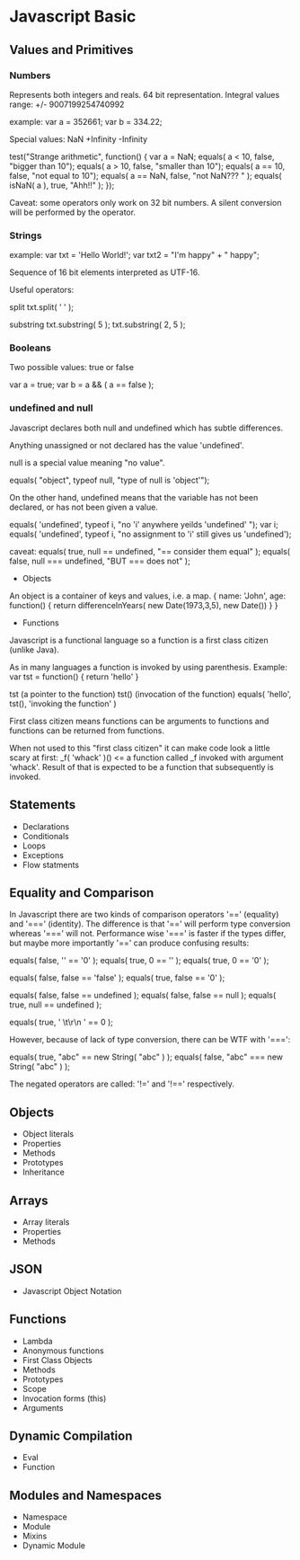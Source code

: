 # Javascript Basic

## Values and Primitives

### Numbers

Represents both integers and reals. 64 bit representation. 
Integral values range: +/- 9007199254740992

example: var a = 352661;
         var b = 334.22;

Special values:
NaN
+Infinity
-Infinity
         
test("Strange arithmetic", function() {
    var a = NaN;
    equals( a <  10, false, "bigger than 10");
    equals( a >  10, false, "smaller than 10");
    equals( a == 10, false, "not equal to 10");
    equals( a == NaN, false, "not NaN??? " );
    equals( isNaN( a ), true, "Ahh!!" );
  });

Caveat: some operators only work on 32 bit numbers. A silent conversion 
will be performed by the operator. 

### Strings

example: var txt  = 'Hello World!';
         var txt2 = "I'm happy" + " happy";
         
Sequence of 16 bit elements interpreted as UTF-16. 


Useful operators: 

split
txt.split( ' ' );

substring
txt.substring( 5 );
txt.substring( 2, 5 );


### Booleans

Two possible values: true or false

var a = true;
var b = a && ( a == false );


### undefined and null

Javascript declares both null and undefined which has subtle 
differences. 

Anything unassigned or not declared has the value 'undefined'.

null is a special value meaning "no value". 

equals( "object", typeof null, "type of null is 'object'");

On the other hand, undefined means that the variable has not been declared, or has not been given a value.

equals( 'undefined', typeof i, "no 'i' anywhere yeilds 'undefined' ");
var i;
equals( 'undefined', typeof i, "no assignment to 'i' still gives us 'undefined');


caveat: equals( true, null == undefined, "== consider them equal" );
        equals( false, null === undefined, "BUT === does not" );

* Objects 

An object is a container of keys and values, i.e. a map. 
{ name: 'John', age: function() { return differenceInYears( new Date(1973,3,5), new Date()) } }


* Functions

Javascript is a functional language so a function is a first class citizen 
(unlike Java). 

As in many languages a function is invoked by using parenthesis. 
Example: var tst = function() { return 'hello' }

tst   (a pointer to the function)
tst() (invocation of the function)
equals( 'hello', tst(), 'invoking the function' )


First class citizen means functions can be arguments to functions
and functions can be returned from functions. 

When not used to this "first class citizen" it can make code look a little 
scary at first: _f( 'whack' )()  <= a function called _f invoked with argument
'whack'. Result of that is expected to be a function that subsequently is 
invoked.



## Statements

* Declarations
* Conditionals
* Loops
* Exceptions
* Flow statments

## Equality and Comparison

In Javascript there are two kinds of comparison operators '==' (equality) and 
'===' (identity). The difference is that '==' will perform type conversion whereas
'===' will not. Performance wise '===' is faster if the types differ, but maybe 
more importantly '==' can produce confusing results:

equals( false, '' == '0' );
equals( true, 0 == '' );
equals( true, 0 == '0' );

equals( false, false == 'false' );
equals( true, false == '0' );

equals( false, false == undefined );
equals( false, false == null );
equals( true, null == undefined );

equals( true, ' \t\r\n ' == 0 );


However, because of lack of type conversion, there can be WTF with '===':

equals( true, "abc" == new String( "abc" ) );
equals( false, "abc" === new String( "abc" ) );


The negated operators are called: '!=' and '!==' respectively. 


## Objects

* Object literals
* Properties
* Methods
* Prototypes
* Inheritance


## Arrays

* Array literals
* Properties
* Methods


## JSON

* Javascript Object Notation

## Functions

* Lambda
* Anonymous functions
* First Class Objects
* Methods
* Prototypes
* Scope
* Invocation forms (this)
* Arguments


## Dynamic Compilation

* Eval
* Function


## Modules and Namespaces

* Namespace
* Module
* Mixins
* Dynamic Module


